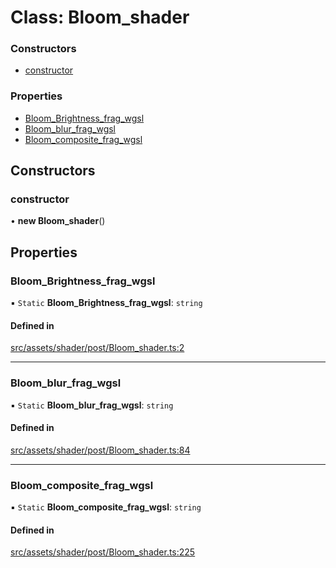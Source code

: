 # Class: Bloom\_shader

### Constructors

- [constructor](Bloom_shader.md#constructor)

### Properties

- [Bloom\_Brightness\_frag\_wgsl](Bloom_shader.md#bloom_brightness_frag_wgsl)
- [Bloom\_blur\_frag\_wgsl](Bloom_shader.md#bloom_blur_frag_wgsl)
- [Bloom\_composite\_frag\_wgsl](Bloom_shader.md#bloom_composite_frag_wgsl)

## Constructors

### constructor

• **new Bloom_shader**()

## Properties

### Bloom\_Brightness\_frag\_wgsl

▪ `Static` **Bloom\_Brightness\_frag\_wgsl**: `string`

#### Defined in

[src/assets/shader/post/Bloom_shader.ts:2](https://github.com/Orillusion/orillusion/blob/main/src/assets/shader/post/Bloom_shader.ts#L2)

___

### Bloom\_blur\_frag\_wgsl

▪ `Static` **Bloom\_blur\_frag\_wgsl**: `string`

#### Defined in

[src/assets/shader/post/Bloom_shader.ts:84](https://github.com/Orillusion/orillusion/blob/main/src/assets/shader/post/Bloom_shader.ts#L84)

___

### Bloom\_composite\_frag\_wgsl

▪ `Static` **Bloom\_composite\_frag\_wgsl**: `string`

#### Defined in

[src/assets/shader/post/Bloom_shader.ts:225](https://github.com/Orillusion/orillusion/blob/main/src/assets/shader/post/Bloom_shader.ts#L225)
